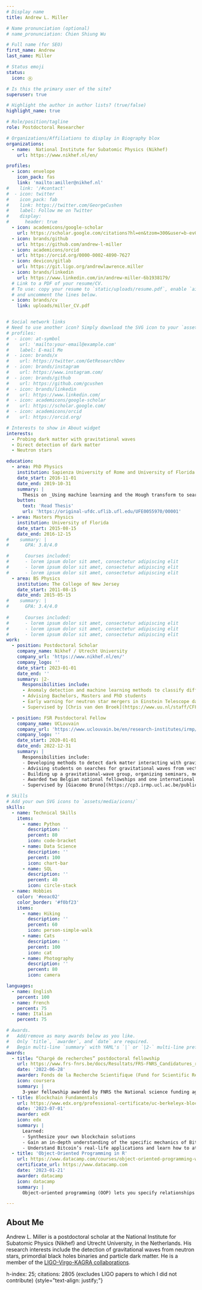 ```yaml
---
# Display name
title: Andrew L. Miller

# Name pronunciation (optional)
# name_pronunciation: Chien Shiung Wu

# Full name (for SEO)
first_name: Andrew
last_name: Miller

# Status emoji
status:
  icon: Ⓐ

# Is this the primary user of the site?
superuser: true

# Highlight the author in author lists? (true/false)
highlight_name: true

# Role/position/tagline
role: Postdoctoral Researcher

# Organizations/Affiliations to display in Biography blox
organizations:
  - name:  National Institute for Subatomic Physics (Nikhef)
    url: https://www.nikhef.nl/en/

profiles:
  - icon: envelope
    icon_pack: fas
    link: 'mailto:amiller@nikhef.nl'
#    link: '/#contact'
#  - icon: twitter
#    icon_pack: fab
#    link: https://twitter.com/GeorgeCushen
#    label: Follow me on Twitter
#    display:
#      header: true
  - icon: academicons/google-scholar
    url: https://scholar.google.com/citations?hl=en&tzom=300&user=b-evGCQAAAAJ
  - icon: brands/github
    url: https://github.com/andrew-l-miller
  - icon: academicons/orcid
    url: https://orcid.org/0000-0002-4890-7627
  - icon: devicon/gitlab
    url: https://git.ligo.org/andrewlawrence.miller
  - icon: brands/linkedin
    url: https://www.linkedin.com/in/andrew-miller-6b1938179/
  # Link to a PDF of your resume/CV.
  # To use: copy your resume to `static/uploads/resume.pdf`, enable `ai` icons in `params.yaml`,
  # and uncomment the lines below.
  - icon: brands/cv
    link: uploads/miller_CV.pdf


# Social network links
# Need to use another icon? Simply download the SVG icon to your `assets/media/icons/` folder.
# profiles:
#  - icon: at-symbol
#    url: 'mailto:your-email@example.com'
#    label: E-mail Me
#  - icon: brands/x
#    url: https://twitter.com/GetResearchDev
#  - icon: brands/instagram
#    url: https://www.instagram.com/
#  - icon: brands/github
#    url: https://github.com/gcushen
#  - icon: brands/linkedin
#    url: https://www.linkedin.com/
#  - icon: academicons/google-scholar
#    url: https://scholar.google.com/
#  - icon: academicons/orcid
#    url: https://orcid.org/

# Interests to show in About widget
interests:
  - Probing dark matter with gravitational waves
  - Direct detection of dark matter
  - Neutron stars

education:
  - area: PhD Physics
    institution: Sapienza University of Rome and University of Florida
    date_start: 2016-11-01
    date_end: 2019-10-31
    summary: |
      Thesis on _Using machine learning and the Hough transform to search for gravitational waves due to r-mode emission by isolated neutron stars_. Supervised by [Pia Astone](https://www.roma1.infn.it/~astone/) and [Prof. Bernard Whiting](https://www.phys.ufl.edu/wp/index.php/people/faculty/bernard-whiting/).
    button:
      text: 'Read Thesis'
      url: 'https://original-ufdc.uflib.ufl.edu/UFE0055970/00001'
  - area: Masters Physics
    institution: University of Florida
    date_start: 2015-08-15
    date_end: 2016-12-15
#    summary: |
#      GPA: 3.8/4.0

#      Courses included:
#      - lorem ipsum dolor sit amet, consectetur adipiscing elit
#      - lorem ipsum dolor sit amet, consectetur adipiscing elit
#      - lorem ipsum dolor sit amet, consectetur adipiscing elit
  - area: BS Physics
    institution: The College of New Jersey
    date_start: 2011-08-15
    date_end: 2015-05-15
#    summary: |
#      GPA: 3.4/4.0
      
#      Courses included:
#      - lorem ipsum dolor sit amet, consectetur adipiscing elit
#      - lorem ipsum dolor sit amet, consectetur adipiscing elit
#      - lorem ipsum dolor sit amet, consectetur adipiscing elit
work:
  - position: Postdoctoral Scholar
    company_name: Nikhef / Utrecht University
    company_url: 'https://www.nikhef.nl/en/'
    company_logo: ''
    date_start: 2023-01-01
    date_end: ''
    summary: |2-
      Responsibilities include:
      - Anomaly detection and machine learning methods to classify different types of glitches in GW detectors.
      - Advising Bachelors, Masters and PhD students
      - Early warning for neutron star mergers in Einstein Telescope data
      - Supervised by [Chris van den Broek](https://www.uu.nl/staff/CFFvandenBroeck1) and [Sarah Caudill](https://www.umassd.edu/directory/scaudill/)

  - position: FSR Postdoctoral Fellow
    company_name: UCLouvain
    company_url: 'https://www.uclouvain.be/en/research-institutes/irmp/cp3'
    company_logo: ''
    date_start: 2020-01-01
    date_end: 2022-12-31
    summary: |
      Responsibilities include:
      - Developing methods to detect dark matter interacting with gravitational-wave detectors and inspiraling primordial black holes; 
      - Advising students on searches for gravitational waves from vector boson clouds around black holes and a stochastic background
      - Building up a gravitational-wave group, organizing seminars, mentoring students, diversity and outreach.
      - Awarded two Belgian national fellowships and one international fellowship through the European Space Agency (ESA)
      - Supervised by [Giacomo Bruno](https://cp3.irmp.ucl.ac.be/public/member/7)

# Skills
# Add your own SVG icons to `assets/media/icons/`
skills:
  - name: Technical Skills
    items:
      - name: Python
        description: ''
        percent: 80
        icon: code-bracket
      - name: Data Science
        description: ''
        percent: 100
        icon: chart-bar
      - name: SQL
        description: ''
        percent: 40
        icon: circle-stack
  - name: Hobbies
    color: '#eeac02'
    color_border: '#f0bf23'
    items:
      - name: Hiking
        description: ''
        percent: 60
        icon: person-simple-walk
      - name: Cats
        description: ''
        percent: 100
        icon: cat
      - name: Photography
        description: ''
        percent: 80
        icon: camera

languages:
  - name: English
    percent: 100
  - name: French
    percent: 75
  - name: Italian
    percent: 75

# Awards.
#   Add/remove as many awards below as you like.
#   Only `title`, `awarder`, and `date` are required.
#   Begin multi-line `summary` with YAML's `|` or `|2-` multi-line prefix and indent 2 spaces below.
awards:
  - title: “Chargé de recherches” postdoctoral fellowship
    url: https://www.frs-fnrs.be/docs/Resultats/FRS-FNRS_Candidatures_retenues_2022.pdf
    date: '2022-06-28'
    awarder: Fonds de la Recherche Scientifique (Fund for Scientific Research)
    icon: coursera
    summary: | 
      3-year fellowship awarded by FNRS the National science funding agency in Belgium. Extremely competitive
  - title: Blockchain Fundamentals
    url: https://www.edx.org/professional-certificate/uc-berkeleyx-blockchain-fundamentals
    date: '2023-07-01'
    awarder: edX
    icon: edx
    summary: |
      Learned:
      - Synthesize your own blockchain solutions
      - Gain an in-depth understanding of the specific mechanics of Bitcoin
      - Understand Bitcoin’s real-life applications and learn how to attack and destroy Bitcoin, Ethereum, smart contracts and Dapps, and alternatives to Bitcoin’s Proof-of-Work consensus algorithm
  - title: 'Object-Oriented Programming in R'
    url: https://www.datacamp.com/courses/object-oriented-programming-with-s3-and-r6-in-r
    certificate_url: https://www.datacamp.com
    date: '2023-01-21'
    awarder: datacamp
    icon: datacamp
    summary: |
      Object-oriented programming (OOP) lets you specify relationships between functions and the objects that they can act on, helping you manage complexity in your code. This is an intermediate level course, providing an introduction to OOP, using the S3 and R6 systems. S3 is a great day-to-day R programming tool that simplifies some of the functions that you write. R6 is especially useful for industry-specific analyses, working with web APIs, and building GUIs.

---
```


## About Me

Andrew L. Miller is a postdoctoral scholar at the National Institute for Subatomic Physics (Nikhef) and Utrecht University, in the Netherlands. His research interests include the detection of gravitational waves from neutron stars, primordial black holes binaries and particle dark matter. He is a member of the [LIGO-Virgo-KAGRA collaborations](https://www.ligo.caltech.edu/).

h-index: 25; citations: 2805 (excludes LIGO papers to which I did not contribute)
{style="text-align: justify;"}
